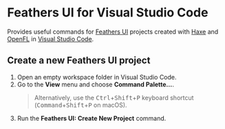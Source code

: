 # Feathers UI for Visual Studio Code

Provides useful commands for [Feathers UI](https://feathersui.com/) projects created with [Haxe](https://haxe.org/) and [OpenFL](https://openfl.org/) in [Visual Studio Code](https://code.visualstudio.com/).

## Create a new Feathers UI project

1. Open an empty workspace folder in Visual Studio Code.
1. Go to the **View** menu and choose **Command Palette…**.
   > Alternatively, use the <kbd>Ctrl</kbd>+<kbd>Shift</kbd>+<kbd>P</kbd> keyboard shortcut (<kbd>Command</kbd>+<kbd>Shift</kbd>+<kbd>P</kbd> on macOS).
1. Run the **Feathers UI: Create New Project** command.
